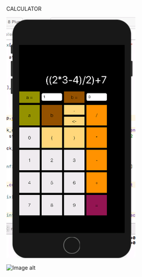CALCULATOR

![Image alt](https://github.com/pavelbar/swift-calculator/blob/master/12345.PNG)

![Image alt](https://github.com/pavelbar/swift-calculator/123456.PNG)
